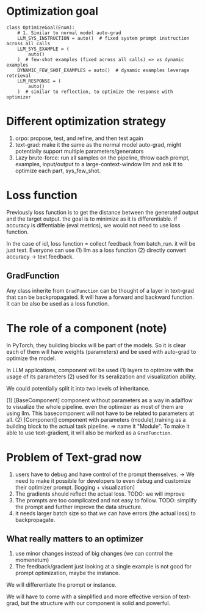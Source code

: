 

# Optimization goal

```
class OptimizeGoal(Enum):
    # 1. Similar to normal model auto-grad
    LLM_SYS_INSTRUCTION = auto()  # fixed system prompt instruction across all calls
    LLM_SYS_EXAMPLE = (
        auto()
    )  # few-shot examples (fixed across all calls) => vs dynamic examples
    DYNAMIC_FEW_SHOT_EXAMPLES = auto()  # dynamic examples leverage retrieval
    LLM_RESPONSE = (
        auto()
    )  # similar to reflection, to optimize the response with optimizer
```

# Different optimization strategy

1. orpo: propose, test, and refine, and then test again
2. text-grad: make it the same as the normal model auto-grad, might potentially support multiple parameters/generators
3. Lazy brute-force: run all samples on the pipeline, throw each prompt, examples, input/output to a large-context-window llm and ask it to optimize each part, sys_few_shot.

# Loss function

Previously loss function is to get the distance between the generated output and the target output.
the goal is to minimize as it is differentiable. if accuracy is diffentiable (eval metrics), we would not need to use loss function.

In the case of icl, loss function = collect feedback from batch_run. it will be just text. Everyone can use
(1) llm as a loss function
(2) directly convert accuracy -> text feedback.

## GradFunction

Any class inherite from ``GradFunction`` can be thought of a layer in text-grad that can be backpropagated. It will have a forward and backward function. It can be also be used as a loss function.

# The role of a component (note)

In PyTorch, they building blocks will be part of the models. So it is clear each of them will have weights (parameters) and be used with auto-grad to optimize the model.

In LLM applications, component will be used (1) layers to optimize with the usage of its parameters (2) used for its seralization and visualization ability.

We could potentially split it into two levels of inheritance.

(1) [BaseComponent] component without parameters as a way in adalflow to visualize the whole pipeline. even the optimizer as most of them are using llm. This basecomponent will not have to be related to parameters at all.
(2) [Component] component with parameters (module),training as a building block to the actual task pipeline. => name it "Module". To make it able to use text-gradient, it will also be marked as a ``GradFunction``.

# Problem of Text-grad now

1. users have to debug and have control of the prompt themselves. -> We need to make it possible for developers to even debug and customize their optimizer prompt.  [logging + visualization]
2. The gradients should reflect the actual loss. TODO: we will improve
3. The prompts are too complicated and not easy to follow. TODO: simplify the prompt and further improve the data structure.
4. it needs larger batch size so that we can have errors (the actual loss) to backpropagate.

## What really matters to an optimizer

1. use minor changes instead of big changes (we can control the momenetum)
2. The feedback/gradient just looking at a single example is not good for prompt optimization, maybe the instance.

We will differentiate the prompt or instance.


We will have to come with a simplified and more effective version of text-grad, but the structure with our component is solid and powerful.
